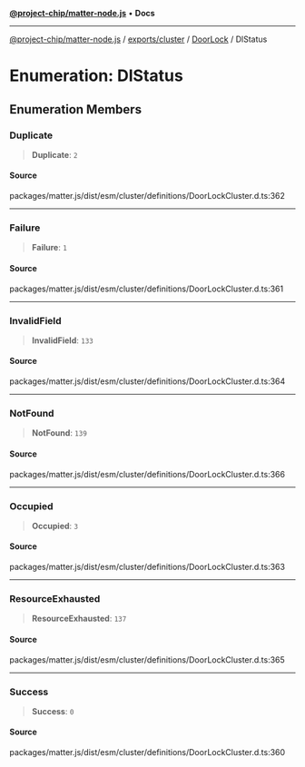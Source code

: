 [**@project-chip/matter-node.js**](../../../../../README.md) • **Docs**

***

[@project-chip/matter-node.js](../../../../../modules.md) / [exports/cluster](../../../README.md) / [DoorLock](../README.md) / DlStatus

# Enumeration: DlStatus

## Enumeration Members

### Duplicate

> **Duplicate**: `2`

#### Source

packages/matter.js/dist/esm/cluster/definitions/DoorLockCluster.d.ts:362

***

### Failure

> **Failure**: `1`

#### Source

packages/matter.js/dist/esm/cluster/definitions/DoorLockCluster.d.ts:361

***

### InvalidField

> **InvalidField**: `133`

#### Source

packages/matter.js/dist/esm/cluster/definitions/DoorLockCluster.d.ts:364

***

### NotFound

> **NotFound**: `139`

#### Source

packages/matter.js/dist/esm/cluster/definitions/DoorLockCluster.d.ts:366

***

### Occupied

> **Occupied**: `3`

#### Source

packages/matter.js/dist/esm/cluster/definitions/DoorLockCluster.d.ts:363

***

### ResourceExhausted

> **ResourceExhausted**: `137`

#### Source

packages/matter.js/dist/esm/cluster/definitions/DoorLockCluster.d.ts:365

***

### Success

> **Success**: `0`

#### Source

packages/matter.js/dist/esm/cluster/definitions/DoorLockCluster.d.ts:360
